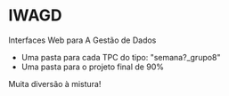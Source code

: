 # IWAGD
Interfaces Web para A Gestão de Dados

- Uma pasta para cada TPC do tipo: "semana?_grupo8"
- Uma pasta para o projeto final de 90%

Muita diversão à mistura!
